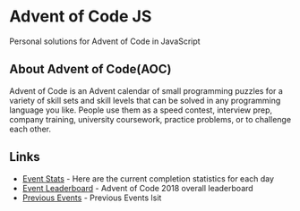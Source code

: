 # Advent of Code JS

Personal solutions for Advent of Code in JavaScript

## About Advent of Code(AOC)

Advent of Code is an Advent calendar of small programming puzzles for a variety of skill sets and skill levels that can be solved in any programming language you like. People use them as a speed contest, interview prep, company training, university coursework, practice problems, or to challenge each other.

## Links

-   [Event Stats](https://adventofcode.com/2018/stats) - Here are the current completion statistics for each day
-   [Event Leaderboard](https://adventofcode.com/2018/leaderboard) - Advent of Code 2018 overall leaderboard
-   [Previous Events](https://adventofcode.com/2018/events) - Previous Events lsit
